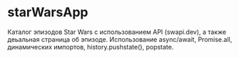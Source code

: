 # starWarsApp
Каталог эпизодов Star Wars с использованием API (swapi.dev), а также деьальная страница об эпизоде.
Использование async/await, Promise.all, динамических импортов, history.pushstate(), popstate.
